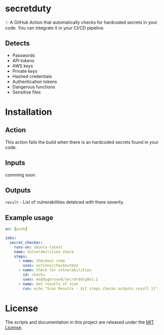 # secretduty
✨ A GitHub Action that automatically checks for hardcoded secrets in your code. You can integrate it in your CI/CD pipeline.

## Detects
* Passwords
* API tokens
* AWS keys
* Private keys
* Hashed credentials
* Authentication tokens
* Dangerous functions
* Sensitive files

# Installation

## Action
This action fails the build when there is an hardcoded secrets found in your code.

## Inputs
comming soon

## Outputs
`result` - List of vulnerabilities detetced with there severity.

## Example usage

```yaml
on: [push]

jobs:
  secret_checker:
    runs-on: ubuntu-latest
    name: Vulnerabilities check
    steps:
      - name: Checkout code
        uses: actions/checkout@v2
      - name: Check for vulnerabilities
        id: checks
        uses: maddygoround/secretduty@v1.2
      - name: Get results of scan
        run: echo "Scan Results - ${{ steps.checks.outputs.result }}"
```

# License
The scripts and documentation in this project are released under the [MIT License](LICENSE).